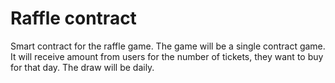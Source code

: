 # Raffle contract

Smart contract for the raffle game. The game will be a single contract game. It will receive amount from users for the number of tickets, they want to buy for that day. The draw will be daily. 